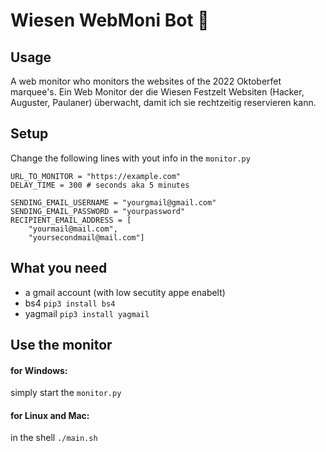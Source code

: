 # Wiesen WebMoni Bot 🍻

## Usage
A web monitor who monitors the websites of the 2022 Oktoberfet marquee's.
Ein Web Monitor der die Wiesen Festzelt Websiten (Hacker, Auguster, Paulaner) überwacht, damit ich sie rechtzeitig reservieren kann.


## Setup
Change the following lines with yout info in the ```monitor.py```

```
URL_TO_MONITOR = "https://example.com"
DELAY_TIME = 300 # seconds aka 5 minutes

SENDING_EMAIL_USERNAME = "yourgmail@gmail.com" 
SENDING_EMAIL_PASSWORD = "yourpassword"
RECIPIENT_EMAIL_ADDRESS = [
    "yourmail@mail.com",
    "yoursecondmail@mail.com"]

```

## What you need

- a gmail account (with low secutity appe enabelt)
- bs4 ```pip3 install bs4```
- yagmail ```pip3 install yagmail```


## Use the monitor

#### for Windows:

simply start the ```monitor.py``` 


#### for Linux and Mac:

in the shell ```./main.sh```
